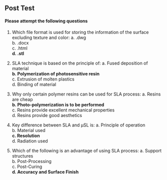 ## Post Test
#### Please attempt the following questions

1.	Which file format is used for storing the information of the surface excluding texture and color:
a.	.dwg<br>
b.	.docx<br>
c.	.html<br>
<b>d.	.stl</b><br>

2.	SLA technique is based on the principle of:
a.	Fused deposition of material<br>
<b>b.	Polymerization of photosensitive resin</b><br>
c.	Extrusion of molten plastics<br>
d.	Binding of material<br>

3. Why only certain polymer resins can be used for SLA process:
a.	Resins are cheap<br>
<b>b. Photo-polymerization is to be performed</b><br>
c.	Resins provide excellent mechanical properties<br>
d.	Resins provide good aesthetics<br>

4. Key difference between SLA and μSL is:
a. Principle of operation<br>
b. Material used<br>
<b>c. Resolution</b><br>
d. Radiation used<br>


5. Which of the following is an advantage of using SLA process:
a. Support structures<br>
b. Post-Processing<br>
c. Post-Curing<br>
<b>d. Accuracy and Surface Finish</b><br>

